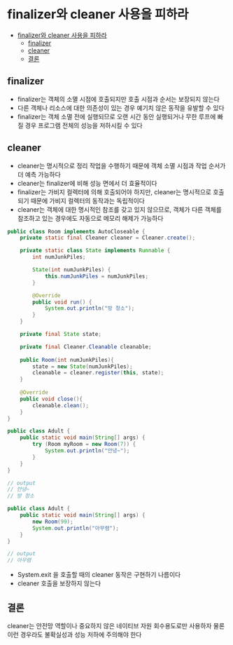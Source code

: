 # finalizer와 cleaner 사용을 피하라

<!-- TOC -->
* [finalizer와 cleaner 사용을 피하라](#finalizer와-cleaner-사용을-피하라)
  * [finalizer](#finalizer)
  * [cleaner](#cleaner)
  * [결론](#결론)
<!-- TOC -->

## finalizer

* finalizer는 객체의 소멸 시점에 호출되지만 호출 시점과 순서는 보장되지 않는다
* 다른 객체나 리소스에 대한 의존성이 있는 경우 예기치 않은 동작을 유발할 수 있다
* finalizer는 객체 소멸 전에 실행되므로 오랜 시간 동안 실행되거나 무한 루프에 빠질 경우 프로그램 전체의 성능을 저하시킬 수 있다

## cleaner

* cleaner는 명시적으로 정리 작업을 수행하기 때문에 객체 소멸 시점과 작업 순서가 더 예측 가능하다
* cleaner는 finalizer에 비해 성능 면에서 더 효율적이다
* finalizer는 가비지 컬렉터에 의해 호출되어야 하지만, cleaner는 명시적으로 호출되기 때문에 가비지 컬렉터의 동작과는 독립적이다
* cleaner는 객체에 대한 명시적인 참조를 갖고 있지 않으므로, 객체가 다른 객체를 참조하고 있는 경우에도 자동으로 메모리 해제가 가능하다

```java
public class Room implements AutoCloseable {
    private static final Cleaner cleaner = Cleaner.create();

    private static class State implements Runnable {
        int numJunkPiles;

        State(int numJunkPiles) {
            this.numJunkPiles = numJunkPiles;
        }

        @Override
        public void run() {
            System.out.println("방 청소");
        }
    }

    private final State state;

    private final Cleaner.Cleanable cleanable;
    
    public Room(int numJunkPiles){
        state = new State(numJunkPiles);
        cleanable = cleaner.register(this, state);
    }
    
    @Override
    public void close(){
        cleanable.clean();
    }
}
```

```java
public class Adult {
    public static void main(String[] args) {
        try (Room myRoom = new Room(7)) {
            System.out.println("안녕~");
        }
    }
}

// output
// 안녕~
// 방 청소
```

```java
public class Adult {
    public static void main(String[] args) {
        new Room(99);
        System.out.println("아무렴");
    }
}

// output
// 아무렴
```
* System.exit 을 호출할 때의 cleaner 동작은 구현하기 나름이다
* cleaner 호출을 보장하지 않는다

## 결론

cleaner는 안전망 역할이나 중요하지 않은 네이티브 자원 회수용도로만 사용하자
물론 이런 경우라도 불확실성과 성능 저하에 주의해야 한다